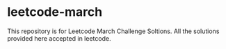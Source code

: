 # leetcode-march

This repository is for Leetcode March Challenge Soltions. All the solutions provided here accepted in leetcode.